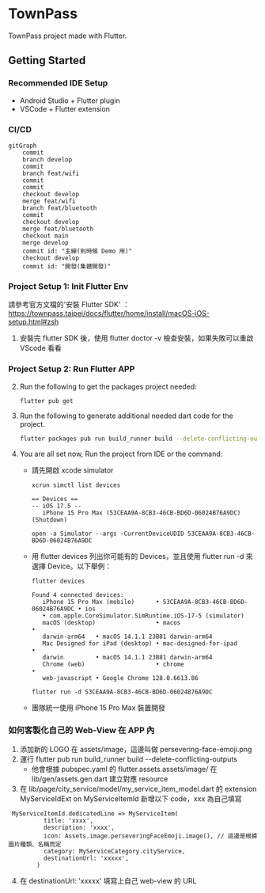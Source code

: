 # TownPass

TownPass project made with Flutter.

## Getting Started

### Recommended IDE Setup

- Android Studio + Flutter plugin
- VSCode + Flutter extension

### CI/CD
```mermaid
gitGraph
    commit
    branch develop
    commit
    branch feat/wifi
    commit
    commit
    checkout develop
    merge feat/wifi
    branch feat/bluetooth
    commit
    checkout develop
    merge feat/bluetooth
    checkout main
    merge develop
    commit id: "主線(到時候 Demo 用)"
    checkout develop
    commit id: "開發(集體開發)"
```


### Project Setup 1: Init Flutter Env
請參考官方文檔的'安裝 Flutter SDK'
： https://townpass.taipei/docs/flutter/home/install/macOS-iOS-setup.html#zsh
1. 安裝完 flutter SDK 後，使用 flutter doctor -v 檢查安裝，如果失敗可以重啟 VScode 看看

### Project Setup 2: Run Flutter APP
2. Run the following to get the packages project needed:

   ``` bash
   flutter pub get
   ```

3. Run the following to generate additional needed dart code for the project.

   ``` bash
   flutter packages pub run build_runner build --delete-conflicting-outputs
   ```
4. You are all set now, Run the project from IDE or the command:

   * 請先開啟 xcode simulator
      ```
      xcrun simctl list devices

      == Devices ==
      -- iOS 17.5 --
         iPhone 15 Pro Max (53CEAA9A-8CB3-46CB-BD6D-06024B76A9DC) (Shutdown) 
      ```
      ```
      open -a Simulator --args -CurrentDeviceUDID 53CEAA9A-8CB3-46CB-BD6D-06024B76A9DC
      ```
      
   * 用 flutter devices 列出你可能有的 Devices，並且使用 flutter run -d <device id> 來選擇 Device。以下舉例：
      ```
      flutter devices

      Found 4 connected devices:
         iPhone 15 Pro Max (mobile)      • 53CEAA9A-8CB3-46CB-BD6D-06024B76A9DC • ios
         • com.apple.CoreSimulator.SimRuntime.iOS-17-5 (simulator)
         macOS (desktop)                 • macos                                •
         darwin-arm64   • macOS 14.1.1 23B81 darwin-arm64
         Mac Designed for iPad (desktop) • mac-designed-for-ipad                •
         darwin         • macOS 14.1.1 23B81 darwin-arm64
         Chrome (web)                    • chrome                               •
         web-javascript • Google Chrome 128.0.6613.86
      ```
      ```
      flutter run -d 53CEAA9A-8CB3-46CB-BD6D-06024B76A9DC
      ```

   * 團隊統一使用 iPhone 15 Pro Max 裝置開發


### 如何客製化自己的 Web-View 在 APP 內
1. 添加新的 LOGO 在 assets/image，這邊叫做 persevering-face-emoji.png
2. 運行 flutter pub run build_runner build --delete-conflicting-outputs
   - 他會根據 pubspec.yaml 的 flutter.assets.assets/image/ 在 lib/gen/assets.gen.dart 建立對應 resource
3. 在 lib/page/city_service/model/my_service_item_model.dart 的 extension MyServiceIdExt on MyServiceItemId 新增以下 code，xxx 為自己填寫
```
 MyServiceItemId.dedicatedLine => MyServiceItem(
          title: 'xxxx',
          description: 'xxxx',
          icon: Assets.image.perseveringFaceEmoji.image(), // 這邊是根據圖片種類、名稱而定
          category: MyServiceCategory.cityService,
          destinationUrl: 'xxxxx',
        )
```
4. 在 destinationUrl: 'xxxxx' 填寫上自己 web-view 的 URL


